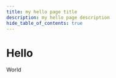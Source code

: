 ```yaml
---
title: my hello page title
description: my hello page description
hide_table_of_contents: true
---
```


# Hello

World